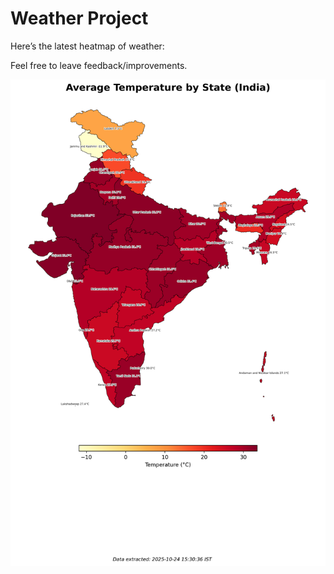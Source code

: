 # Weather Project

Here’s the latest heatmap of weather:

Feel free to leave feedback/improvements.

![India Heatmap](docs/assets/india_heatmap.png?v=FB4E46)
